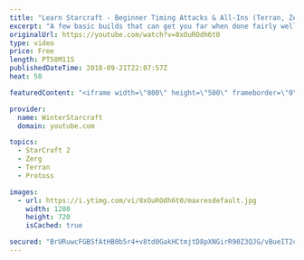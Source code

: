 ```yaml
---
title: "Learn Starcraft - Beginner Timing Attacks & All-Ins (Terran, Zerg & Protoss)"
excerpt: "A few basic builds that can get you far when done fairly well. Also important is how not to overextend and lose everything."
originalUrl: https://youtube.com/watch?v=8xOuROdh6t0
type: video
price: Free
length: PT58M11S
publishedDateTime: 2018-09-21T22:07:57Z
heat: 50

featuredContent: "<iframe width=\"800\" height=\"500\" frameborder=\"0\" src=\"https://www.youtube.com/embed/8xOuROdh6t0\" allow=\"accelerometer; autoplay; encrypted-media; gyroscope; picture-in-picture\" allowfullscreen></iframe>"

provider:
  name: WinterStarcraft
  domain: youtube.com

topics:
  - StarCraft 2
  - Zerg
  - Terran
  - Protoss

images:
  - url: https://i.ytimg.com/vi/8xOuROdh6t0/maxresdefault.jpg
    width: 1280
    height: 720
    isCached: true

secured: "BrURuwcFGBSfAtHB0b5r4+v8td0GakHCtmjtD8pXNGirR90Z3QJG/vBueIT2cbFABfCP+xoBo5DMN0MJHeaSRGPobbBDsb2IagCPNUQtjjqotET3/cbTuCtqclX/bMyQAKPALc9pDllOsA4sjwakJSO33DmQHNkIuxZf7xDpO0DU5kcXURuVwaVg3NAXVWxcISUb2p25Dwc0o5SnY2JbBC0Rq54Zi2gvr31htzZ8NoF1Doz/wzo5S6iDDwPwsOB+M6RG23u54FlXeAQTApXcDnZBOL2M71vs9TMWfDzVTX2ywmPEzaq+eNMf1EGcdyHdndXgHzm+Vx6NuEsfN182bW4h6vIdVMml+u1a0YyPq1i3tc0TkdouyUscxFB8RqhJFbfBt4JMAZ2SSzhzGuDngLBX6jetBPmXNWs+SZisE/E=;UpBktTS4McafukUQtdTygg=="
---
```


